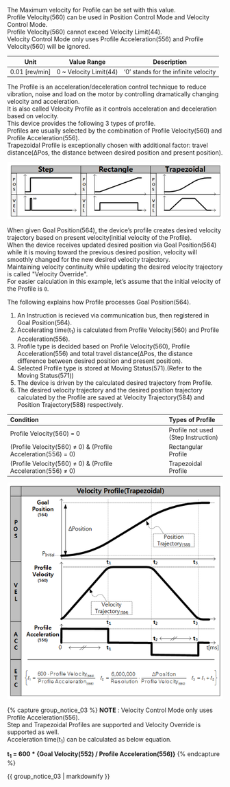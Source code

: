 The Maximum velocity for Profile can be set with this value.  
Profile Velocity(560) can be used in Position Control Mode and Velocity Control Mode.  
Profile Velocity(560) cannot exceed Velocity Limit(44).  
Velocity Control Mode only uses Profile Acceleration(556) and Profile Velocity(560) will be ignored.

|      Unit      |      Value Range       |             Description              |
|:--------------:|:----------------------:|:------------------------------------:|
| 0.01 [rev/min] | 0 ~ Velocity Limit(44) | ‘0’ stands for the infinite velocity |

The Profile is an acceleration/deceleration control technique to reduce vibration, noise and load on the motor by controlling dramatically changing velocity and acceleration.  
It is also called Velocity Profile as it controls acceleration and deceleration based on velocity.  
This device provides the following 3 types of profile.  
Profiles are usually selected by the combination of Profile Velocity(560) and Profile Acceleration(556).  
Trapezoidal Profile is exceptionally chosen with additional factor: travel distance(&Delta;Pos, the distance between desired position and present position).

![](/assets/images/dxl/pro_plus/profile_types.png)

When given Goal Position(564), the device’s profile creates desired velocity trajectory based on present velocity(initial velocity of the Profile).  
When the device receives updated desired position via Goal Position(564) while it is moving toward the previous desired position, velocity will smoothly changed for the new desired velocity trajectory.  
Maintaining velocity continuity while updating the desired velocity trajectory is called "Velocity Override".  
For easier calculation in this example, let’s assume that the initial velocity of the Profile is `0`.

The following explains how Profile processes Goal Position(564).

1. An Instruction is recieved via communication bus, then registered in Goal Position(564).
2. Accelerating time(t<sub>1</sub>) is calculated from Profile Velocity(560) and Profile Acceleration(556).
3. Profile type is decided based on Profile Velocity(560), Profile Acceleration(556) and total travel distance(&Delta;Pos, the distance difference between desired position and present position).
4. Selected Profile type is stored at Moving Status(571).(Refer to the Moving Status(571))
5. The device is driven by the calculated desired trajectory from Profile.
6. The desired velocity trajectory and the desired position trajectory calculated by the Profile are saved at Velocity Trajectory(584) and Position Trajectory(588) respectively.

| Condition                                                     | Types of Profile                       |
|:--------------------------------------------------------------|:---------------------------------------|
| Profile Velocity(560) = 0                                     | Profile not used<br>(Step Instruction) |
| (Profile Velocity(560) ≠ 0) & (Profile Acceleration(556) = 0) | Rectangular Profile                    |
| (Profile Velocity(560) ≠ 0) & (Profile Acceleration(556) ≠ 0) | Trapezoidal Profile                    |

![](/assets/images/dxl/pro_plus/velocity_profile.png)


{% capture group_notice_03 %}
**NOTE** : Velocity Control Mode only uses Profile Acceleration(556).  
Step and Trapezoidal Profiles are supported and Velocity Override is supported as well.  
Acceleration time(t<sub>1</sub>) can be calculated as below equation.

**t<sub>1</sub> = 600 * {Goal Velocity(552) / Profile Acceleration(556)}**
{% endcapture %}

<div class="notice">{{ group_notice_03 | markdownify }}</div>
